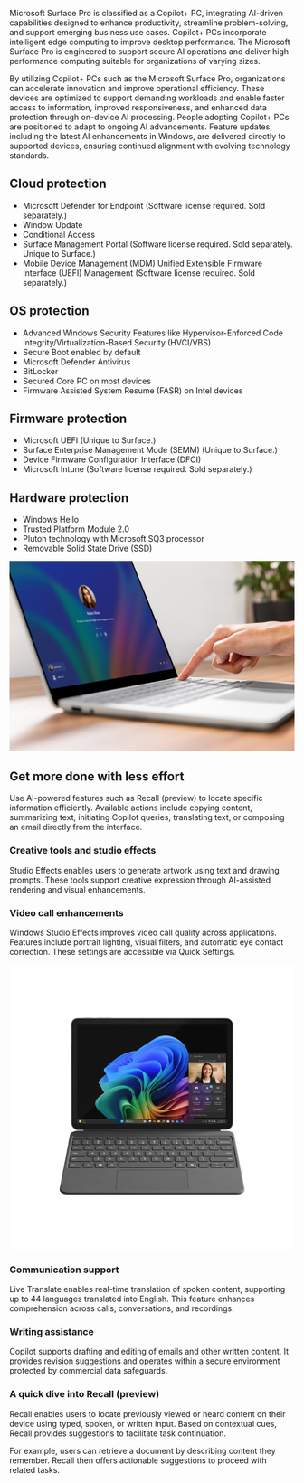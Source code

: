 Microsoft Surface Pro is classified as a Copilot+ PC, integrating AI-driven capabilities designed to enhance productivity, streamline problem-solving, and support emerging business use cases. Copilot+ PCs incorporate intelligent edge computing to improve desktop performance. The Microsoft Surface Pro is engineered to support secure AI operations and deliver high-performance computing suitable for organizations of varying sizes.

By utilizing Copilot+ PCs such as the Microsoft Surface Pro, organizations can accelerate innovation and improve operational efficiency. These devices are optimized to support demanding workloads and enable faster access to information, improved responsiveness, and enhanced data protection through on-device AI processing. People adopting Copilot+ PCs are positioned to adapt to ongoing AI advancements. Feature updates, including the latest AI enhancements in Windows, are delivered directly to supported devices, ensuring continued alignment with evolving technology standards.

## Cloud protection

- Microsoft Defender for Endpoint (Software license required. Sold separately.)
- Window Update
- Conditional Access
- Surface Management Portal (Software license required. Sold separately. Unique to Surface.)
- Mobile Device Management (MDM) Unified Extensible Firmware Interface (UEFI) Management (Software license required. Sold separately.)

## OS protection

- Advanced Windows Security Features like Hypervisor-Enforced Code Integrity/Virtualization-Based Security (HVCI/VBS)
- Secure Boot enabled by default
- Microsoft Defender Antivirus
- BitLocker
- Secured Core PC on most devices
- Firmware Assisted System Resume (FASR) on Intel devices

## Firmware protection

- Microsoft UEFI (Unique to Surface.)
- Surface Enterprise Management Mode (SEMM) (Unique to Surface.)
- Device Firmware Configuration Interface (DFCI)
- Microsoft Intune (Software license required. Sold separately.)

## Hardware protection

- Windows Hello
- Trusted Platform Module 2.0
- Pluton technology with Microsoft SQ3 processor
- Removable Solid State Drive (SSD)

![A photograph of a Surface Laptop 13-inch in Platinum open on a desk with a person's hand pressing on the power button and the Windows Hello screen visible.](../media/windows-hello.png)

## Get more done with less effort

Use AI-powered features such as Recall (preview) to locate specific information efficiently. Available actions include copying content, summarizing text, initiating Copilot queries, translating text, or composing an email directly from the interface.

### Creative tools and studio effects

Studio Effects enables users to generate artwork using text and drawing prompts. These tools support creative expression through AI-assisted rendering and visual enhancements.

### Video call enhancements

Windows Studio Effects improves video call quality across applications. Features include portrait lighting, visual filters, and automatic eye contact correction. These settings are accessible via Quick Settings.

![A photograph of a Surface Pro 12-inch device in laptop mode with a view of the Bloom home screen and Studio Effects window open.](../media/studio-effects.png)

### Communication support

Live Translate enables real-time translation of spoken content, supporting up to 44 languages translated into English. This feature enhances comprehension across calls, conversations, and recordings.

### Writing assistance

Copilot supports drafting and editing of emails and other written content. It provides revision suggestions and operates within a secure environment protected by commercial data safeguards.

### A quick dive into Recall (preview)

Recall enables users to locate previously viewed or heard content on their device using typed, spoken, or written input. Based on contextual cues, Recall provides suggestions to facilitate task continuation.

For example, users can retrieve a document by describing content they remember. Recall then offers actionable suggestions to proceed with related tasks.